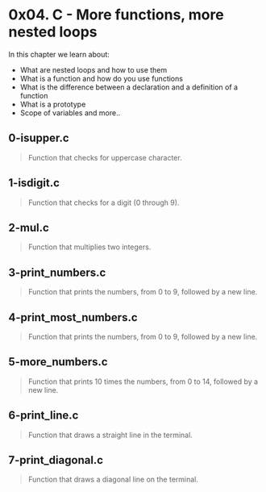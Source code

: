 # 0x04. C - More functions, more nested loops
In this chapter we learn about:
+ What are nested loops and how to use them
+ What is a function and how do you use functions
+ What is the difference between a declaration and a definition of a function
+ What is a prototype
+ Scope of variables
and more..

## 0-isupper.c
> Function that checks for uppercase character.

## 1-isdigit.c
> Function that checks for a digit (0 through 9).

## 2-mul.c
> Function that multiplies two integers.

## 3-print_numbers.c
> Function that prints the numbers, from 0 to 9, followed by a new line.

## 4-print_most_numbers.c
> Function that prints the numbers, from 0 to 9, followed by a new line.

## 5-more_numbers.c
> Function that prints 10 times the numbers, from 0 to 14, followed by a new line.

## 6-print_line.c
> Function that draws a straight line in the terminal.

## 7-print_diagonal.c
> Function that draws a diagonal line on the terminal.
